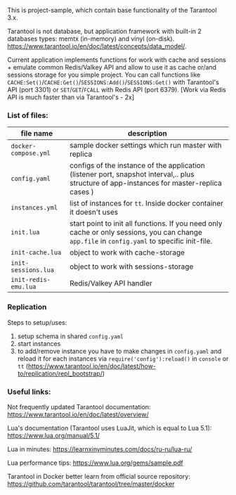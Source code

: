 This is project-sample, which contain base functionality of the Tarantool 3.x.

Tarantool is not database, but application framework with built-in 2 databases types: memtx (in-memory) and vinyl (on-disk). https://www.tarantool.io/en/doc/latest/concepts/data_model/.

Current application implements functions for work with cache and sessions + emulate common Redis/Valkey API and allow to use it as cache or/and sessions storage for you simple project. You can call functions like `CACHE:Set()`/`CACHE:Get()`/`SESSIONS:Add()`/`SESSIONS:Get()` with Tarantool's API (port 3301) or `SET`/`GET`/`FCALL` with Redis API (port 6379). [Work via Redis API is much faster than via Tarantool's - 2x]

### List of files:

| file name            | description |
| ---                  | --- |
| `docker-compose.yml` | sample docker settings which run master with replica |
| `config.yaml`        | configs of the instance of the application (listener port, snapshot interval,.. plus structure of app-instances for master-replica cases )  |
| `instances.yml`      | list of instances for `tt`. Inside docker container it doesn't uses |
| `init.lua`           | start point to init all functions. If you need only cache or only sessions, you can change `app.file` in `config.yaml` to specific init-file. |
| `init-cache.lua`     | object to work with cache-storage |
| `init-sessions.lua`  | object to work with sessions-storage  |
| `init-redis-emu.lua` | Redis/Valkey API handler |


### Replication
Steps to setup/uses:

1. setup schema in shared `config.yaml`
2. start instances
3. to add/remove instance you have to make changes in `config.yaml` and reload it for each instances via `require('config'):reload()` in `console` or `tt` (https://www.tarantool.io/en/doc/latest/how-to/replication/repl_bootstrap/)


### Useful links:
Not frequently updated Tarantool documentation:
https://www.tarantool.io/en/doc/latest/overview/

Lua's documentation (Tarantool uses LuaJit, which is equal to Lua 5.1):
https://www.lua.org/manual/5.1/

Lua in minutes:
https://learnxinyminutes.com/docs/ru-ru/lua-ru/

Lua performance tips: https://www.lua.org/gems/sample.pdf

Tarantool in Docker better learn from official source repository:
https://github.com/tarantool/tarantool/tree/master/docker
